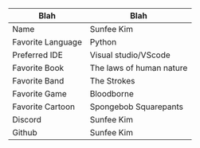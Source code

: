 | Blah | Blah |
| --- | ---|
| Name | Sunfee Kim |
| Favorite Language | Python |
| Preferred IDE | Visual studio/VScode |
| Favorite Book | The laws of human nature |
| Favorite Band | The Strokes |
| Favorite Game | Bloodborne |
| Favorite Cartoon | Spongebob Squarepants |
| Discord | Sunfee Kim |
| Github | Sunfee Kim |

